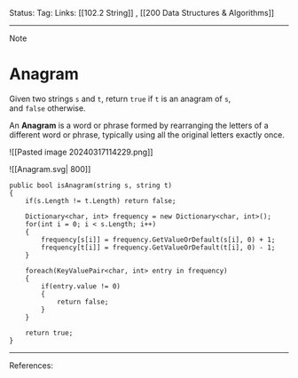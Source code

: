 Status: 
Tag:
Links: [[102.2 String]] , [[200 Data Structures & Algorithms]]

---
> [!note] 
>  # Anagram

Given two strings `s` and `t`, return `true` if `t` is an anagram of `s`, and `false` otherwise.

An **Anagram** is a word or phrase formed by rearranging the letters of a different word or phrase, typically using all the original letters exactly once.

![[Pasted image 20240317114229.png]]

![[Anagram.svg| 800]]

``` run-csharp
public bool isAnagram(string s, string t)
{
	if(s.Length != t.Length) return false;
	
	Dictionary<char, int> frequency = new Dictionary<char, int>();
	for(int i = 0; i < s.Length; i++)
	{
		frequency[s[i]] = frequency.GetValueOrDefault(s[i], 0) + 1;
		frequency[t[i]] = frequency.GetValueOrDefault(t[i], 0) - 1;
	}
	
	foreach(KeyValuePair<char, int> entry in frequency)
	{
		if(entry.value != 0)
		{
			return false;
		}
	}
	
	return true;
}
```




---
References: